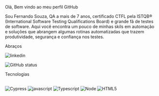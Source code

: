 

Olá, Bem vindo ao meu perfil GitHub
 
 Sou Fernando Souza, QA a mais de 7 anos, certificado CTFL pela ISTQB® (International Software Testing Qualifications Board) e grande fã de testes de software.
 Aqui você encontra um pouco de minhas skils em automação e soluções que abrangem algumas rotinas automatizadas que trazem produtividade, segurança e confiança nos testes.

 Abraços

![linkedin](https://img.shields.io/badge/LinkedIn-0077B5?style=for-the-badge&logo=linkedin&logoColor=white)



![GitHub status](https://github-readme-stats.vercel.app/api?username=eufernandoqa&show_icons=true&theme=radical)

Tecnologias

<div style="display: inline_block"><br>
<img aling="center" alt="Cypress" src="https://www.cypress.io/_astro/cypress-logo.D87396b0.svg"/>
<img aling="center" alt="javascript" src="https://img.shields.io/badge/JavaScript-F7DF1E?style=for-the-badge&logo=javascript&logoColor=black"/>
<img aling="center" alt="Typescript" src="https://img.shields.io/badge/TypeScript-007ACC?style=for-the-badge&logo=typescript&logoColor=white"/>
<img aling="center" alt="Node" src="https://img.shields.io/badge/Node.js-43853D?style=for-the-badge&logo=node.js&logoColor=white"/> 
 <img aling="center" alt="HTML5" src="https://img.shields.io/badge/HTML5-E34F26?style=for-the-badge&logo=html5&logoColor=white"/>
</div>

<!--
**eufernandoqa/eufernandoqa** is a ✨ _special_ ✨ repository because its `README.md` (this file) appears on your GitHub profile.

Here are some ideas to get you started:

- 🔭 I’m currently working on ...
- 🌱 I’m currently learning ...
- 👯 I’m looking to collaborate on ...
- 🤔 I’m looking for help with ...
- 💬 Ask me about ...
- 📫 How to reach me: ...
- 😄 Pronouns: ...
- ⚡ Fun fact: ...
-->
